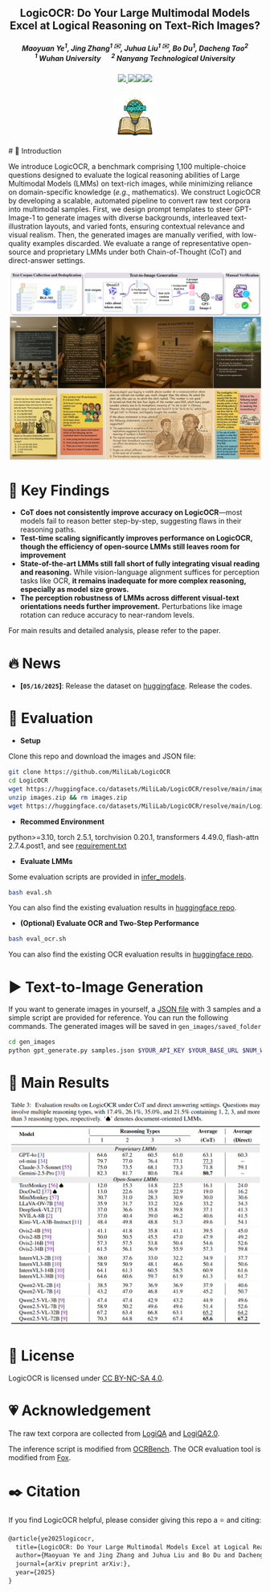 
<p align="center">

  <h2 align="center"><strong>LogicOCR: Do Your Large Multimodal Models Excel at Logical Reasoning on Text-Rich Images?</strong></h2>

<div align="center">
<h5>
<em>Maoyuan Ye<sup>1</sup>, Jing Zhang<sup>1 ✉️</sup>, Juhua Liu<sup>1 ✉️</sup>, Bo Du<sup>1</sup>, Dacheng Tao<sup>2</sup> </em>
<br><sup>1</sup> Wuhan University   &emsp; <sup>2</sup> Nanyang Technological University</br>
</h5>
</div>

<h5 align="center">
<a href="https://arxiv.org/abs/2504.02404"> <img src="https://img.shields.io/badge/Arxiv-2504.02404-b31b1b.svg?logo=arXiv"></a><a href="https://ymy-k.github.io/LogicOCR.github.io/"> <img src="https://img.shields.io/badge/Project-LogicOCR-4183C4.svg?logo=Github"></a><a href="https://huggingface.co/datasets/MiliLab/LogicOCR"><img src="https://img.shields.io/badge/%20HuggingFace-LogicOCR-FFD43B.svg?logo=huggingface"></a><a><img src="https://visitor-badge.laobi.icu/badge?page_id=MiliLab.LogicOCR"></a>
</h5>

<figure>
<div align="center">
<img src=assets/LogicOCR_logo.png width="20%">
</div>
</figure>
# 👋 Introduction

We introduce LogicOCR, a benchmark comprising 1,100 multiple-choice questions designed to evaluate the logical reasoning abilities of Large Multimodal Models (LMMs) on text-rich images, while minimizing reliance on domain-specific knowledge (*e.g*., mathematics). We construct LogicOCR by developing a scalable, automated pipeline to convert raw text corpora into multimodal samples. First, we design prompt templates to steer GPT-Image-1 to generate images with diverse backgrounds, interleaved text-illustration layouts, and varied fonts, ensuring contextual relevance and visual realism. Then, the generated images are manually verified, with low-quality examples discarded. We evaluate a range of representative open-source and proprietary LMMs under both Chain-of-Thought (CoT) and direct-answer settings. 

![LogicOCR](assets/LogicOCR.jpg)

# 📌 Key Findings

- **CoT does not consistently improve accuracy on LogicOCR**—most models fail to reason better step-by-step, suggesting flaws in their reasoning paths.
- **Test-time scaling significantly improves performance on LogicOCR, though the efficiency of open-source LMMs still leaves room for improvement**
- **State-of-the-art LMMs still fall short of fully integrating visual reading and reasoning.** While vision-language alignment suffices for perception tasks like OCR, **it remains inadequate for more complex reasoning, especially as model size grows.**
- **The perception robustness of LMMs across different visual-text orientations needs further improvement.** Perturbations like image rotation can reduce accuracy to near-random levels.

For main results and detailed analysis, please refer to the paper.


# 🔥 News

- **[`05/16/2025`]**: Release the dataset on [huggingface](https://huggingface.co/datasets/MiliLab/LogicOCR). Release the codes.


# 🔨 Evaluation

- **Setup**

Clone this repo and download the images and JSON file:

```bash
git clone https://github.com/MiliLab/LogicOCR
cd LogicOCR
wget https://huggingface.co/datasets/MiliLab/LogicOCR/resolve/main/images.zip
unzip images.zip && rm images.zip
wget https://huggingface.co/datasets/MiliLab/LogicOCR/resolve/main/LogicOCR.json
```

- **Recommed Environment**

python>=3.10, torch 2.5.1, torchvision 0.20.1, transformers 4.49.0, flash-attn 2.7.4.post1, and see [requirement.txt](requirements.txt)

- **Evaluate LMMs**

Some evaluation scripts are provided in [infer_models](infer_models).

```bash
bash eval.sh
```
You can also find the existing evaluation results in [huggingface repo](https://huggingface.co/datasets/MiliLab/LogicOCR/tree/main/main_results).

- **(Optional) Evaluate OCR and Two-Step Performance**

```bash
bash eval_ocr.sh
```
You can also find the existing OCR evaluation results in [huggingface repo](https://huggingface.co/datasets/MiliLab/LogicOCR/tree/main/ocr_then_answer_results).


# ▶️ Text-to-Image Generation

If you want to generate images in yourself, a [JSON file](gen_images/samples.json) with 3 samples and a simple script are provided for reference. You can run the following commands. The generated images will be saved in `gen_images/saved_folder`
```bash
cd gen_images
python gpt_generate.py samples.json $YOUR_API_KEY $YOUR_BASE_URL $NUM_WORKERS
```

# 📖 Main Results
![main_results](assets/main_results.jpg)

# 📜 License
LogicOCR is licensed under [CC BY-NC-SA 4.0](https://creativecommons.org/licenses/by-nc-sa/4.0/).

# 💗 Acknowledgement
The raw text corpora are collected from [LogiQA](https://github.com/lgw863/LogiQA-dataset) and [LogiQA2.0](https://github.com/csitfun/LogiQA2.0).

The inference script is modified from [OCRBench](https://github.com/Yuliang-Liu/MultimodalOCR). The OCR evaluation tool is modified from [Fox](https://github.com/ucaslcl/Fox).

# :black_nib: Citation

If you find LogicOCR helpful, please consider giving this repo a :star: and citing:

```latex
@article{ye2025logicocr,
  title={LogicOCR: Do Your Large Multimodal Models Excel at Logical Reasoning on Text-Rich Images?},
  author={Maoyuan Ye and Jing Zhang and Juhua Liu and Bo Du and Dacheng Tao},
  journal={arXiv preprint arXiv:},
  year={2025}
}
```